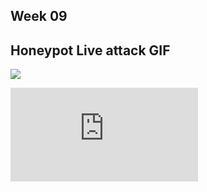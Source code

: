 ## Week 09

## Honeypot Live attack GIF
![](https://github.com/ahamedbashir/WebSecurityCodepath/blob/master/Week09/week9.gif)

![](https://github.com/ahamedbashir/WebSecurityCodepath/blob/master/Week09/session.json)
